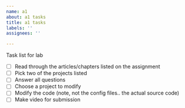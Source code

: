 ```yaml
---
name: a1
about: a1 tasks
title: a1 tasks
labels: ''
assignees: ''

---
```


Task list for lab

- [ ] Read through the articles/chapters listed on the assignment
- [ ] Pick two of the projects listed
- [ ] Answer all questions
- [ ] Choose a project to modify
- [ ] Modify the code (note, not the config files.. the actual source code)
- [ ] Make video for submission